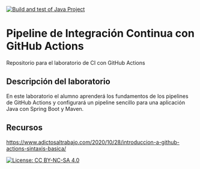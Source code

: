 [![Build and test of Java Project](https://github.com/ETSISI-EMS/ems2024-lab-1-3-ci-github-actions-ManuelDobladoBueno/actions/workflows/main.yml/badge.svg)](https://github.com/ETSISI-EMS/ems2024-lab-1-3-ci-github-actions-ManuelDobladoBueno/actions/workflows/main.yml)

# Pipeline de Integración Continua con GitHub Actions

Repositorio para el laboratorio de CI con GitHub Actions

## Descripción del laboratorio

En este laboratorio el alumno aprenderá los fundamentos de los pipelines de GitHub Actions y configurará un pipeline
sencillo para una aplicación Java con Spring Boot y Maven. 

## Recursos
https://www.adictosaltrabajo.com/2020/10/28/introduccion-a-github-actions-sintaxis-basica/

[![License: CC BY-NC-SA 4.0](https://img.shields.io/badge/License-CC_BY--NC--SA_4.0-lightgrey.svg)](https://creativecommons.org/licenses/by-nc-sa/4.0/)
